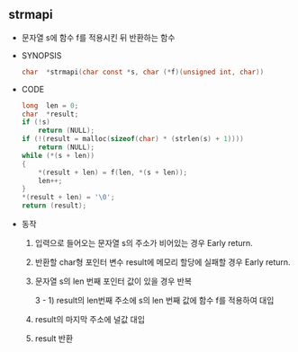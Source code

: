 ## strmapi

- 문자열 s에 함수 f를 적용시킨 뒤 반환하는 함수

- SYNOPSIS

  ```c
  char	*strmapi(char const *s, char (*f)(unsigned int, char))
  ```

- CODE

  ```c
  long	len = 0;
  char	*result;
  if (!s)
      return (NULL);
  if (!(result = malloc(sizeof(char) * (strlen(s) + 1))))
      return (NULL);
  while (*(s + len))
  {
      *(result + len) = f(len, *(s + len));
      len++;
  }
  *(result + len) = '\0';
  return (result);
  ```
  
- 동작
  1. 입력으로 들어오는 문자열 s의 주소가 비어있는 경우 Early return.

  2. 반환할 char형 포인터 변수 result에 메모리 할당에 실패할 경우 Early return.

  3. 문자열 s의 len 번째 포인터 값이 있을 경우 반복
  
     3 - 1) result의 len번째 주소에 s의 len 번째 값에 함수 f를 적용하여 대입
  
  4. result의 마지막 주소에 널값 대입
  
  5. result 반환
  